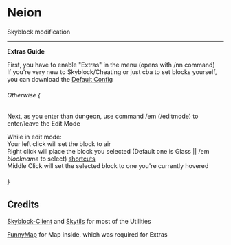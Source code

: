 # Neion
Skyblock modification

----------------------------------------------------------------------
__Extras Guide__

First, you have to enable "Extras" in the menu (opens with /nn command)  
If you're very new to Skyblock/Cheating or just cba to set blocks yourself, you can download the [Default Config](https://github.com/Neionssss/Neion/blob/48ab103703c7cb6e903c5d3c1bcd0be94e854d12/DefaultConfigGuide.md)  

###### Otherwise {  

Next, as you enter than dungeon, use command /em (/editmode) to enter/leave the Edit Mode

While in edit mode:  
Your left click will set the block to air  
Right click will place the block you selected (Default one is Glass || /em *blockname* to select) [shortcuts](https://github.com/Neionssss/Neion/blob/9d06643556c9c3c59590e4dc20320bcea3b186e1/shortcuts)  
Middle Click will set the selected block to one you're currently hovered  

###### }

__Credits__
----------------------------------------------------------------------
[Skyblock-Client](https://github.com/Harry282/Skyblock-Client) and [Skytils](https://github.com/Skytils/SkytilsMod) for most of the Utilities

[FunnyMap](https://github.com/Harry282/FunnyMap) for Map inside, which was required for Extras



